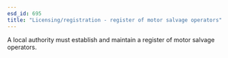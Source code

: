 ```yaml
---
esd_id: 695
title: "Licensing/registration - register of motor salvage operators"
---
```


A local authority must establish and maintain a register of motor salvage operators.

